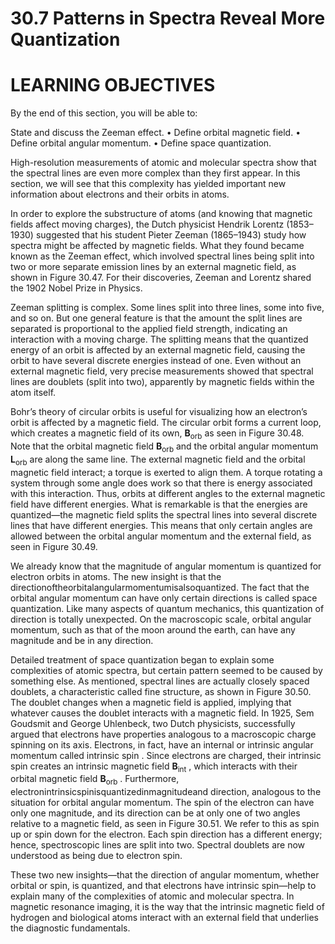 # 30.7 Patterns in Spectra Reveal More Quantization

# LEARNING OBJECTIVES

By the end of this section, you will be able to:

State and discuss the Zeeman effect. • Define orbital magnetic field. • Define orbital angular momentum. • Define space quantization.

High-resolution measurements of atomic and molecular spectra show that the spectral lines are even more complex than they first appear. In this section, we will see that this complexity has yielded important new information about electrons and their orbits in atoms.

In order to explore the substructure of atoms (and knowing that magnetic fields affect moving charges), the Dutch physicist Hendrik Lorentz (1853–1930) suggested that his student Pieter Zeeman (1865–1943) study how spectra might be affected by magnetic fields. What they found became known as the Zeeman effect, which involved spectral lines being split into two or more separate emission lines by an external magnetic field, as shown in Figure 30.47. For their discoveries, Zeeman and Lorentz shared the 1902 Nobel Prize in Physics.

Zeeman splitting is complex. Some lines split into three lines, some into five, and so on. But one general feature is that the amount the split lines are separated is proportional to the applied field strength, indicating an interaction with a moving charge. The splitting means that the quantized energy of an orbit is affected by an external magnetic field, causing the orbit to have several discrete energies instead of one. Even without an external magnetic field, very precise measurements showed that spectral lines are doublets (split into two), apparently by magnetic fields within the atom itself.

Bohr’s theory of circular orbits is useful for visualizing how an electron’s orbit is affected by a magnetic field. The circular orbit forms a current loop, which creates a magnetic field of its own, $\mathbf { B } _ { \mathrm { o r b } }$ as seen in Figure 30.48. Note that the orbital magnetic field $\mathbf { B } _ { \mathrm { o r b } }$ and the orbital angular momentum $\mathbf { L } _ { \mathrm { o r b } }$ are along the same line. The external magnetic field and the orbital magnetic field interact; a torque is exerted to align them. A torque rotating a system through some angle does work so that there is energy associated with this interaction. Thus, orbits at different angles to the external magnetic field have different energies. What is remarkable is that the energies are quantized—the magnetic field splits the spectral lines into several discrete lines that have different energies. This means that only certain angles are allowed between the orbital angular momentum and the external field, as seen in Figure 30.49.

We already know that the magnitude of angular momentum is quantized for electron orbits in atoms. The new insight is that the directionoftheorbitalangularmomentumisalsoquantized. The fact that the orbital angular momentum can have only certain directions is called space quantization. Like many aspects of quantum mechanics, this quantization of direction is totally unexpected. On the macroscopic scale, orbital angular momentum, such as that of the moon around the earth, can have any magnitude and be in any direction.

Detailed treatment of space quantization began to explain some complexities of atomic spectra, but certain pattern seemed to be caused by something else. As mentioned, spectral lines are actually closely spaced doublets, a characteristic called fine structure, as shown in Figure 30.50. The doublet changes when a magnetic field is applied, implying that whatever causes the doublet interacts with a magnetic field. In 1925, Sem Goudsmit and George Uhlenbeck, two Dutch physicists, successfully argued that electrons have properties analogous to a macroscopic charge spinning on its axis. Electrons, in fact, have an internal or intrinsic angular momentum called intrinsic spin . Since electrons are charged, their intrinsic spin creates an intrinsic magnetic field $\mathbf { B } _ { \mathrm { i n t } }$ , which interacts with their orbital magnetic field $\mathbf { B } _ { \mathrm { o r b } }$ . Furthermore, electronintrinsicspinisquantizedinmagnitudeand direction, analogous to the situation for orbital angular momentum. The spin of the electron can have only one magnitude, and its direction can be at only one of two angles relative to a magnetic field, as seen in Figure 30.51. We refer to this as spin up or spin down for the electron. Each spin direction has a different energy; hence, spectroscopic lines are split into two. Spectral doublets are now understood as being due to electron spin.

These two new insights—that the direction of angular momentum, whether orbital or spin, is quantized, and that electrons have intrinsic spin—help to explain many of the complexities of atomic and molecular spectra. In magnetic resonance imaging, it is the way that the intrinsic magnetic field of hydrogen and biological atoms interact with an external field that underlies the diagnostic fundamentals.